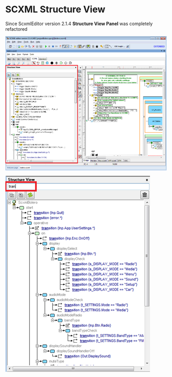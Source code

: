 # SCXML Structure View

Since ScxmlEditor version 2.1.4 **Structure View Panel** was completely refactored

![Preview](../Images/StructureView_Preview.png)

![Search](../Images/StructureView_Search.png)
